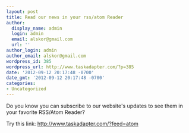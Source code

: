 ```yaml
---
layout: post
title: Read our news in your rss/atom Reader
author:
  display_name: admin
  login: admin
  email: alskor@gmail.com
  url: ''
author_login: admin
author_email: alskor@gmail.com
wordpress_id: 385
wordpress_url: http://www.taskadapter.com/?p=385
date: '2012-09-12 20:17:48 -0700'
date_gmt: '2012-09-12 20:17:48 -0700'
categories:
- Uncategorized
---
```

<p>Do you know you can subscribe to our website's updates to see them in your favorite RSS/Atom Reader?</p>
<p>Try this link:&nbsp;<a href="http://www.taskadapter.com/?feed=atom">http://www.taskadapter.com/?feed=atom</a></p>
